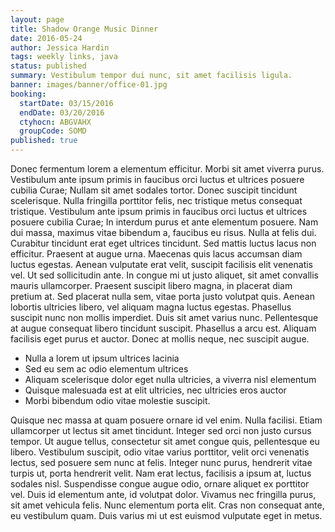 ```yaml
---
layout: page
title: Shadow Orange Music Dinner
date: 2016-05-24
author: Jessica Hardin
tags: weekly links, java
status: published
summary: Vestibulum tempor dui nunc, sit amet facilisis ligula.
banner: images/banner/office-01.jpg
booking:
  startDate: 03/15/2016
  endDate: 03/20/2016
  ctyhocn: ABGVAHX
  groupCode: SOMD
published: true
---
```

Donec fermentum lorem a elementum efficitur. Morbi sit amet viverra purus. Vestibulum ante ipsum primis in faucibus orci luctus et ultrices posuere cubilia Curae; Nullam sit amet sodales tortor. Donec suscipit tincidunt scelerisque. Nulla fringilla porttitor felis, nec tristique metus consequat tristique. Vestibulum ante ipsum primis in faucibus orci luctus et ultrices posuere cubilia Curae; In interdum purus et ante elementum posuere. Nam dui massa, maximus vitae bibendum a, faucibus eu risus. Nulla at felis dui.
Curabitur tincidunt erat eget ultrices tincidunt. Sed mattis luctus lacus non efficitur. Praesent at augue urna. Maecenas quis lacus accumsan diam luctus egestas. Aenean vulputate erat velit, suscipit facilisis elit venenatis vel. Ut sed sollicitudin ante. In congue mi ut justo aliquet, sit amet convallis mauris ullamcorper. Praesent suscipit libero magna, in placerat diam pretium at. Sed placerat nulla sem, vitae porta justo volutpat quis. Aenean lobortis ultricies libero, vel aliquam magna luctus egestas. Phasellus suscipit nunc non mollis imperdiet. Duis sit amet varius nunc. Pellentesque at augue consequat libero tincidunt suscipit. Phasellus a arcu est. Aliquam facilisis eget purus et auctor. Donec at mollis neque, nec suscipit augue.

* Nulla a lorem ut ipsum ultrices lacinia
* Sed eu sem ac odio elementum ultrices
* Aliquam scelerisque dolor eget nulla ultricies, a viverra nisl elementum
* Quisque malesuada est at elit ultricies, nec ultricies eros auctor
* Morbi bibendum odio vitae molestie suscipit.

Quisque nec massa at quam posuere ornare id vel enim. Nulla facilisi. Etiam ullamcorper ut lectus sit amet tincidunt. Integer sed orci non justo cursus tempor. Ut augue tellus, consectetur sit amet congue quis, pellentesque eu libero. Vestibulum suscipit, odio vitae varius porttitor, velit orci venenatis lectus, sed posuere sem nunc at felis. Integer nunc purus, hendrerit vitae turpis ut, porta hendrerit velit. Nam erat lectus, facilisis a ipsum at, luctus sodales nisl. Suspendisse congue augue odio, ornare aliquet ex porttitor vel. Duis id elementum ante, id volutpat dolor. Vivamus nec fringilla purus, sit amet vehicula felis. Nunc elementum porta elit. Cras non consequat ante, eu vestibulum quam. Duis varius mi ut est euismod vulputate eget in metus.

